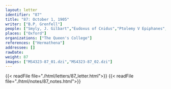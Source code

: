 ```yaml
---
layout: letter
identifier: "87"
title: "87: October 1, 1905"
writer: ["B.P. Grenfell"]
people: ["Smyly, J. Gilbart","Eudoxus of Cnidus","Ptolemy V Epiphanes","Ptolemy VI","Grenfell, Bernard Pyne"]
places: ["Oxford"]
organizations: ["The Queen's College"]
references: ["Hermathena"]
addressee: []
rawDate: 
weight: 87
images: ["MS4323-87_01.dzi","MS4323-87_02.dzi"]
---
```

{{< readFile file="./html/letters/87_letter.html">}}
{{< readFile file="./html/notes/87_notes.html">}}